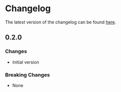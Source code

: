 # Changelog

The latest version of the changelog can be found [here](/Azure/bicep-registry-modules/blob/main/avm/ptn/mgmt-groups/subscription-placement/CHANGELOG.md).

## 0.2.0

### Changes

- Initial version

### Breaking Changes

- None
